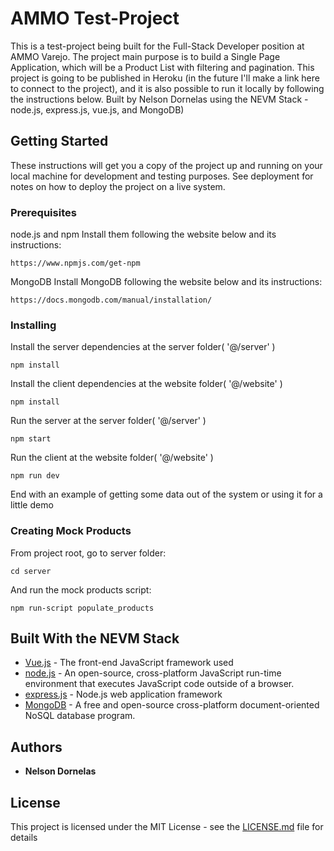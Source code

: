 # AMMO Test-Project

This is a test-project being built for the Full-Stack Developer position at AMMO Varejo.
The project main purpose is to build a Single Page Application, which will be a Product List with filtering and pagination. 
This project is going to be published in Heroku (in the future I'll make a link here to connect to the project), and it is also possible to run it locally by following the instructions below.
Built by Nelson Dornelas using the NEVM Stack - node.js, express.js, vue.js, and MongoDB)

## Getting Started

These instructions will get you a copy of the project up and running on your local machine for development and testing purposes. See deployment for notes on how to deploy the project on a live system.

### Prerequisites

node.js and npm
Install them following the website below and its instructions:
```
https://www.npmjs.com/get-npm
```

MongoDB
Install MongoDB following the website below and its instructions:
```
https://docs.mongodb.com/manual/installation/
```
### Installing

Install the server dependencies at the server folder( '@/server' )

```
npm install
```

Install the client dependencies at the website folder( '@/website' )

```
npm install
```

Run the server at the server folder( '@/server' )

```
npm start
```

Run the client at the website folder( '@/website' )

```
npm run dev
```

End with an example of getting some data out of the system or using it for a little demo

### Creating Mock Products

From project root, go to server folder:

```
cd server
```

And run the mock products script: 

```
npm run-script populate_products
```

## Built With the NEVM Stack

* [Vue.js](https://vuejs.org) - The front-end JavaScript framework used
* [node.js](https://nodejs.org/) - An open-source, cross-platform JavaScript run-time environment that executes JavaScript code outside of a browser.
* [express.js](https://expressjs.com/) - Node.js web application framework
* [MongoDB](https://www.mongodb.com/) - A free and open-source cross-platform document-oriented NoSQL database program.

## Authors

* **Nelson Dornelas**

## License

This project is licensed under the MIT License - see the [LICENSE.md](LICENSE.md) file for details
